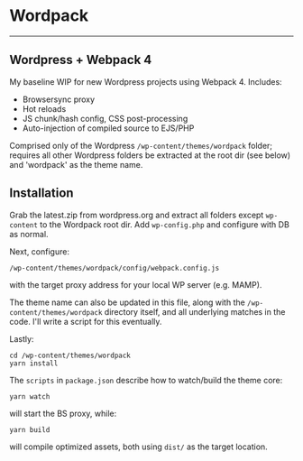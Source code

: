# Wordpack

----
## Wordpress + Webpack 4

My baseline WIP for new Wordpress projects using Webpack 4. Includes:

- Browsersync proxy
- Hot reloads
- JS chunk/hash config, CSS post-processing
- Auto-injection of compiled source to EJS/PHP

Comprised only of the Wordpress `/wp-content/themes/wordpack` folder; requires all other Wordpress folders be extracted at the root dir (see below) and 'wordpack' as the theme name.


## Installation


Grab the latest.zip from wordpress.org and extract all folders except `wp-content` to the Wordpack root dir. Add `wp-config.php` and configure with DB as normal.

Next, configure: 

```
/wp-content/themes/wordpack/config/webpack.config.js
```

with the target proxy address for your local WP server (e.g. MAMP). 

The theme name can also be updated in this file, along with the `/wp-content/themes/wordpack` directory itself, and all underlying matches in the code. I'll write a script for this eventually.

Lastly:

```
cd /wp-content/themes/wordpack
yarn install
```

The `scripts` in `package.json` describe how to watch/build the theme core:

```
yarn watch
```

will start the BS proxy, while:


```
yarn build
```

will compile optimized assets, both using `dist/` as the target location.
